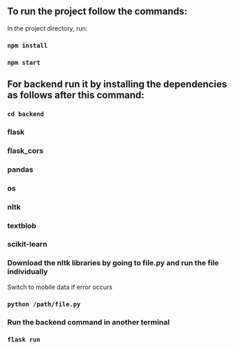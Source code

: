 ## To run the project follow the commands:

In the project directory, run:

### `npm install`

### `npm start`

## For backend run it by installing the dependencies as follows after this command:

### `cd backend`

### flask
### flask_cors
### pandas
### os
### nltk
### textblob
### scikit-learn

### Download the nltk libraries by going to file.py and run the file individually
Switch to mobile data if error occurs

### `python /path/file.py`

### Run the backend command in another terminal

### `flask run`


